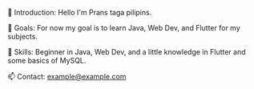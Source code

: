👋 Introduction: Hello I'm Prans taga pilipins.

🎯 Goals: For now my goal is to learn Java, Web Dev, and Flutter for my subjects.

🚀 Skills: Beginner in Java, Web Dev, and a little knowledge in Flutter and some basics of MySQL.

📫 Contact: example@example.com
